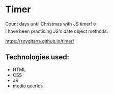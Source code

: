 # Timer

Count days until Christmas with JS timer! :snowflake:<br/>
I have been practicing JS's date object methods.

 https://soygitana.github.io/timer/

## Technologies used:

* HTML
* CSS
* JS
* media queries
